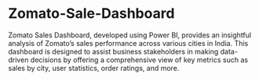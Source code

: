 # Zomato-Sale-Dashboard
Zomato Sales Dashboard, developed using Power BI, provides an insightful analysis of Zomato’s sales performance across various cities in India. This dashboard is designed to assist business stakeholders in making data-driven decisions by offering a comprehensive view of key metrics such as sales by city, user statistics, order ratings, and more.
